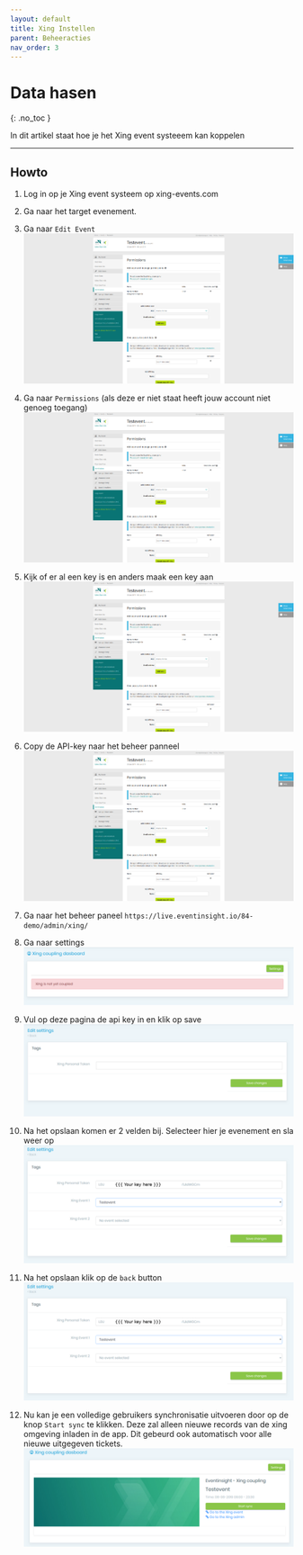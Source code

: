 ```yaml
---
layout: default
title: Xing Instellen
parent: Beheeracties
nav_order: 3
---
```


# Data hasen
{: .no_toc }

In dit artikel staat hoe je het Xing event systeeem kan koppelen 


---

## Howto

1. Log in op je Xing event systeem op xing-events.com

2. Ga naar het target evenement.

3. Ga naar `Edit Event`
![Edit Event](/assets/screenshots/beheeracties/xing/1.png)

4. Ga naar `Permissions` (als deze er niet staat heeft jouw account niet genoeg toegang)
![Permissions](/assets/screenshots/beheeracties/xing/2.png)

5. Kijk of er al een key is en anders maak een key aan 
![Kijk of maak een key](/assets/screenshots/beheeracties/xing/3.png)

6. Copy de API-key naar het beheer panneel 
![Kijk of maak een key](/assets/screenshots/beheeracties/xing/4.png)

7. Ga naar het beheer paneel `https://live.eventinsight.io/84-demo/admin/xing/`

8. Ga naar settings
![Xing beheer pagina](/assets/screenshots/beheeracties/xing/5.png)


9. Vul op deze pagina de api key in en klik op save
![Fill in the api key](/assets/screenshots/beheeracties/xing/6.png)

10. Na het opslaan komen er 2 velden bij. Selecteer hier je evenement en sla weer op
![select event and save](/assets/screenshots/beheeracties/xing/7.png)

11. Na het opslaan klik op de `back` button
![back](/assets/screenshots/beheeracties/xing/8.png)

12. Nu kan je een volledige gebruikers synchronisatie uitvoeren door op de knop `Start sync` te klikken.
Deze zal alleen nieuwe records van de xing omgeving inladen in de app. Dit gebeurd ook automatisch voor alle nieuwe uitgegeven tickets.
![full sync](/assets/screenshots/beheeracties/xing/9.png)
